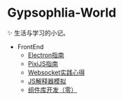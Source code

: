 # Gypsophlia-World

✨ 生活与学习的小记。

- FrontEnd
  - [Electron指南](Frontend/Electron指南.md)
  - [PixiJS指南](Frontend/PixiJS指南.md)
  - [Websocket实践心得](Frontend/Websocket实践心得.md)
  - [JS解释器模拟](Frontend/JS解释器模拟.md)
  - [组件库开发（零）](Frontend/组件库开发小记/组件库开发（零）.md)
